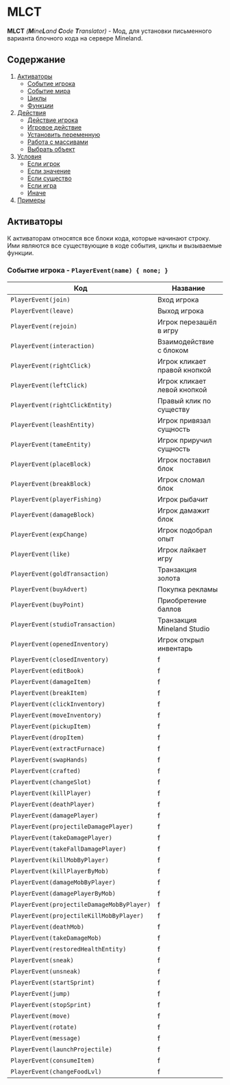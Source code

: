# MLCT
**MLCT** *(**M**ine**L**and **C**ode **T**ranslator)* - Мод, для установки письменного варианта блочного кода на сервере Mineland.

## Содержание

1. [Активаторы](#активаторы)
   -  [Событие игрока](#событие-игрока---playereventname--none-)
   -  [Событие мира]()
   -  [Циклы]()
   -  [Функции]()
2. [Действия]()
   - [Действие игрока]()
   - [Игровое действие]()
   - [Установить переменную]()
   - [Работа с массивами]()
   - [Выбрать объект]()
3. [Условия]()
   - [Если игрок]()
   - [Если значение]()
   - [Если существо]()
   - [Если игра]()
   - [Иначе]()
4. [Примеры]()

## Активаторы
К активаторам относятся все блоки кода, которые начинают строку. Ими являются все существующие в коде события, циклы и вызываемые функции.
### Событие игрока - **`PlayerEvent(name) { none; }`**
| **Код** | **Название** |
| --- | --- |
| `PlayerEvent(join)` | Вход игрока |
| `PlayerEvent(leave)` | Выход игрока |
| `PlayerEvent(rejoin)` | Игрок перезашёл в игру |
| `PlayerEvent(interaction)` | Взаимодействие с блоком |
| `PlayerEvent(rightClick)` | Игрок кликает правой кнопкой |
| `PlayerEvent(leftClick)` | Игрок кликает левой кнопкой |
| `PlayerEvent(rightClickEntity)` | Правый клик по существу |
| `PlayerEvent(leashEntity)` | Игрок привязал сущность |
| `PlayerEvent(tameEntity)` | Игрок приручил сущность |
| `PlayerEvent(placeBlock)` | Игрок поставил блок |
| `PlayerEvent(breakBlock)` | Игрок сломал блок |
| `PlayerEvent(playerFishing)` | Игрок рыбачит |
| `PlayerEvent(damageBlock)` | Игрок дамажит блок |
| `PlayerEvent(expChange)` | Игрок подобрал опыт |
| `PlayerEvent(like)` | Игрок лайкает игру |
| `PlayerEvent(goldTransaction)` | Транзакция золота |
| `PlayerEvent(buyAdvert)` | Покупка рекламы |
| `PlayerEvent(buyPoint)` | Приобретение баллов |
| `PlayerEvent(studioTransaction)` | Транзакция Mineland Studio |
| `PlayerEvent(openedInventory)` | Игрок открыл инвентарь |
| `PlayerEvent(closedInventory)` | f |
| `PlayerEvent(editBook)` | f |
| `PlayerEvent(damageItem)` | f |
| `PlayerEvent(breakItem)` | f |
| `PlayerEvent(clickInventory)` | f |
| `PlayerEvent(moveInventory)` | f |
| `PlayerEvent(pickupItem)` | f |
| `PlayerEvent(dropItem)` | f |
| `PlayerEvent(extractFurnace)` | f |
| `PlayerEvent(swapHands)` | f |
| `PlayerEvent(crafted)` | f |
| `PlayerEvent(changeSlot)` | f |
| `PlayerEvent(killPlayer)` | f |
| `PlayerEvent(deathPlayer)` | f |
| `PlayerEvent(damagePlayer)` | f |
| `PlayerEvent(projectileDamagePlayer)` | f |
| `PlayerEvent(takeDamagePlayer)` | f |
| `PlayerEvent(takeFallDamagePlayer)` | f |
| `PlayerEvent(killMobByPlayer)` | f |
| `PlayerEvent(killPlayerByMob)` | f |
| `PlayerEvent(damageMobByPlayer)` | f |
| `PlayerEvent(damagePlayerByMob)` | f |
| `PlayerEvent(projectileDamageMobByPlayer)` | f |
| `PlayerEvent(projectileKillMobByPlayer)` | f |
| `PlayerEvent(deathMob)` | f |
| `PlayerEvent(takeDamageMob)` | f |
| `PlayerEvent(restoredHealthEntity)` | f |
| `PlayerEvent(sneak)` | f |
| `PlayerEvent(unsneak)` | f |
| `PlayerEvent(startSprint)` | f |
| `PlayerEvent(jump)` | f |
| `PlayerEvent(stopSprint)` | f |
| `PlayerEvent(move)` | f |
| `PlayerEvent(rotate)` | f |
| `PlayerEvent(message)` | f |
| `PlayerEvent(launchProjectile)` | f |
| `PlayerEvent(consumeItem)` | f |
| `PlayerEvent(changeFoodLvl)` | f |
